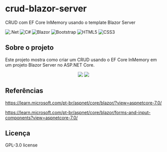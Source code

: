 # crud-blazor-server
CRUD com EF Core InMemory usando o template Blazor Server

![.Net](https://img.shields.io/badge/.NET-5C2D91?style=for-the-badge&logo=.net&logoColor=white)
![C#](https://img.shields.io/badge/c%23-%23239120.svg?style=for-the-badge&logo=c-sharp&logoColor=white)
![Blazor](https://img.shields.io/badge/blazor-%235C2D91.svg?style=for-the-badge&logo=blazor&logoColor=white)
![Bootstrap](https://img.shields.io/badge/bootstrap-%23563D7C.svg?style=for-the-badge&logo=bootstrap&logoColor=white)
![HTML5](https://img.shields.io/badge/html5-%23E34F26.svg?style=for-the-badge&logo=html5&logoColor=white)
![CSS3](https://img.shields.io/badge/css3-%231572B6.svg?style=for-the-badge&logo=css3&logoColor=white)

## Sobre o projeto
Este projeto mostra como criar um CRUD usando o EF Core InMemory em um projeto Blazor Server no ASP.NET Core.

<div align="center">
    <img src="https://user-images.githubusercontent.com/54154628/236524441-e24cc73b-c616-487f-9b7e-09a02fe2fb60.png"</img>
    <img src="https://user-images.githubusercontent.com/54154628/236524459-37d987f0-f23a-4f3a-a920-f7c6d3ec7331.png"</img>
</div>

## Referências
https://learn.microsoft.com/pt-br/aspnet/core/blazor/?view=aspnetcore-7.0/

https://learn.microsoft.com/pt-br/aspnet/core/blazor/forms-and-input-components?view=aspnetcore-7.0/

## Licença
GPL-3.0 license
